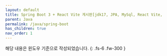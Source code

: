 ```yaml
---
layout: default
title: Spring Boot 3 + React Vite 게시판[jdk17, JPA, MySql, React Vite, JWT, Spring Boot3]
parent: Java
permalink: /java/spring-boot
has_children: true
nav_order: 1
---
```


해당 내용은 윈도우 기준으로 작성되었습니다.
{: .fs-6 .fw-300 }
